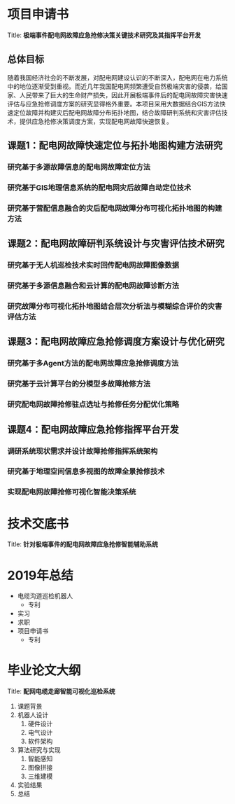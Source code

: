
# 项目申请书

Title: **极端事件配电网故障应急抢修决策关键技术研究及其指挥平台开发**

## 总体目标
随着我国经济社会的不断发展，对配电网建设认识的不断深入，配电网在电力系统中的地位逐渐受到重视。而近几年我国配电网频繁遭受自然极端灾害的侵袭，给国家、人民带来了巨大的生命财产损失，因此开展极端事件后的配电网故障灾害快速评估与应急抢修调度方案的研究显得格外重要。本项目采用大数据结合GIS方法快速定位故障并构建灾后配电网故障分布拓扑地图，结合故障研判系统和灾害评估技术，提供应急抢修决策调度方案，实现配电网故障快速恢复。

## 课题1：配电网故障快速定位与拓扑地图构建方法研究
### 研究基于多源故障信息的配电网故障定位方法
### 研究基于GIS地理信息系统的配电网灾后故障自动定位技术
### 研究基于营配信息融合的灾后配电网故障分布可视化拓扑地图的构建方法

## 课题2：配电网故障研判系统设计与灾害评估技术研究
### 研究基于无人机巡检技术实时回传配电网故障图像数据
### 研究基于多源信息融合和云计算的配电网故障诊断方法
### 研究故障分布可视化拓扑地图结合层次分析法与模糊综合评价的灾害评估方法

## 课题3：配电网故障应急抢修调度方案设计与优化研究
### 研究基于多Agent方法的配电网故障应急抢修调度方法
### 研究基于云计算平台的分模型多故障抢修方法
### 研究配电网故障抢修驻点选址与抢修任务分配优化策略

## 课题4：配电网故障应急抢修指挥平台开发
### 调研系统现状需求并设计故障抢修指挥系统架构
### 研究基于地理空间信息多视图的故障全景抢修技术
### 实现配电网故障抢修可视化智能决策系统

# 技术交底书

Title: **针对极端事件的配电网故障应急抢修智能辅助系统**



# 2019年总结

- 电缆沟道巡检机器人
  - 专利
- 实习
- 求职
- 项目申请书
  - 专利

# 毕业论文大纲

Title: **配网电缆走廊智能可视化巡检系统**

1. 课题背景
2. 机器人设计
   1. 硬件设计
   2. 电气设计
   3. 软件架构
3. 算法研究与实现
   1. 智能感知
   2. 图像拼接
   3. 三维建模
4. 实验结果
5. 总结